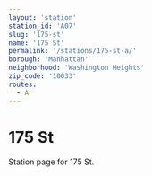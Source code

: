 ```yaml
---
layout: 'station'
station_id: 'A07'
slug: '175-st'
name: '175 St'
permalink: '/stations/175-st-a/'
borough: 'Manhattan'
neighborhood: 'Washington Heights'
zip_code: '10033'
routes:
  - A
---
```

# 175 St

Station page for 175 St.
